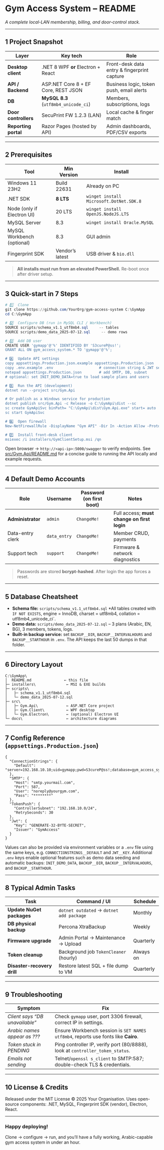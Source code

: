 # Gym Access System – README

*A complete local-LAN membership, billing, and door-control stack.*

---

## 1  Project Snapshot

| Layer                | Key tech                             | Role                                        |
| -------------------- | ------------------------------------ | ------------------------------------------- |
| **Desktop client**   | .NET 8 WPF **or** Electron + React   | Front-desk data entry & fingerprint capture |
| **API / Backend**    | ASP.NET Core 8 + EF Core, REST JSON  | Business logic, token push, email alerts    |
| **DB**               | **MySQL 8.3** (`utf8mb4_unicode_ci`) | Members, subscriptions, logs                |
| **Door controllers** | SecuPrint FW 1.2.3 (LAN)             | Local cache & finger match                  |
| **Reporting portal** | Razor Pages (hosted by API)          | Admin dashboards, PDF/CSV exports           |

---

## 2  Prerequisites

| Tool                       | Min Version     | Install                                 |
| -------------------------- | --------------- | --------------------------------------- |
| Windows 11 23H2            | Build 22631     | Already on PC                           |
| .NET SDK                   | **8 LTS**       | `winget install Microsoft.DotNet.SDK.8` |
| Node (only if Electron UI) | 20 LTS          | `winget install OpenJS.NodeJS.LTS`      |
| MySQL Server               | 8.3             | `winget install Oracle.MySQL`           |
| MySQL Workbench (optional) | 8.3             | GUI admin                               |
| Fingerprint SDK            | Vendor’s latest | USB driver & `bio.dll`                  |

> **All installs must run from an elevated PowerShell.**
> Re-boot once after driver setup.

---

## 3  Quick-start in 7 Steps

```powershell
# 1️⃣  Clone
git clone https://github.com/YourOrg/gym-access-system C:\GymApp
cd C:\GymApp

# 2️⃣  Configure DB (run in MySQL CLI / Workbench)
SOURCE scripts/schema_v1.1_utf8mb4.sql     -- tables
SOURCE scripts/demo_data_2025-07-12.sql     -- demo rows

# 3️⃣  Add DB user
CREATE USER 'gymapp'@'%' IDENTIFIED BY 'S3cureP@ss!';
GRANT ALL ON gym_access_system.* TO 'gymapp'@'%';

# 4️⃣  Update API settings
copy appsettings.Production.json.example appsettings.Production.json
copy .env.example .env                     # connection string & JWT secret
notepad appsettings.Production.json        # add SMTP, DB, subnet
# optional: set INIT_DEMO_DATA=true to load sample plans and users

# 5️⃣  Run the API (development)
dotnet run --project src/Gym.Api

# Or publish as a Windows service for production
dotnet publish src/Gym.Api -c Release -o C:\GymApi\dist --sc
sc create GymApiSvc binPath= "C:\GymApi\dist\Gym.Api.exe" start= auto
sc start GymApiSvc

# 6️⃣  Open firewall
New-NetFirewallRule -DisplayName "Gym API" -Dir In -Action Allow -Protocol TCP -LocalPort 5000

# 7️⃣  Install front-desk client
msiexec /i installers/GymClientSetup.msi /qn
```

Open browser → `http://<api-ip>:5000/swagger` to verify endpoints.
See [src/Gym.Api/README.md](src/Gym.Api/README.md) for a concise guide to running the API locally and example requests.

---

## 4  Default Demo Accounts

| Role              | Username     | Password (on first boot) | Notes                                       |
| ----------------- | ------------ | ------------------------ | ------------------------------------------- |
| **Administrator** | `admin`      | `ChangeMe!`              | Full access; **must change on first login** |
| Data-entry clerk  | `data_entry` | `ChangeMe!`              | Member CRUD, payments                       |
| Support tech      | `support`    | `ChangeMe!`              | Firmware & network diagnostics              |

> Passwords are stored **bcrypt-hashed**. After login the app forces a reset.

---

## 5  Database Cheatsheet

* **Schema file:** `scripts/schema_v1.1_utf8mb4.sql`
  \*All tables created with `IF NOT EXISTS`, engine = InnoDB, charset = utf8mb4, collation = utf8mb4\_unicode\_ci\`.
* **Demo data:** `scripts/demo_data_2025-07-12.sql` – 3 plans (Arabic, EN, BG), 3 members, tokens, logs.
* **Built-in backup service:** set `BACKUP__DIR`, `BACKUP__INTERVALHOURS` and
  `BACKUP__STARTHOUR` in `.env`. The API keeps the last 50 dumps in that folder.

---

## 6  Directory Layout

```
C:\GymApp\
│  README.md               ← this file
├─ installers\              ← MSI & EXE builds
├─ scripts\
│   ├─ schema_v1.1_utf8mb4.sql
│   └─ demo_data_2025-07-12.sql
├─ src\
│   ├─ Gym.Api\             ← ASP.NET Core project
│   ├─ Gym.Client\          ← WPF desktop
│   └─ Gym.Electron\        ← (optional) Electron UI
└─ docs\                    ← architecture diagrams
```

---

## 7  Config Reference (`appsettings.Production.json`)

```jsonc
{
  "ConnectionStrings": {
    "Default": "server=192.168.10.10;uid=gymapp;pwd=S3cureP@ss!;database=gym_access_system;SslMode=none;"
  },
  "SMTP": {
    "Host": "smtp.yourmail.com",
    "Port": 587,
    "User": "noreply@yourgym.com",
    "Pass": "********"
  },
  "TokenPush": {
    "ControllerSubnet": "192.168.10.0/24",
    "RetrySeconds": 30
  },
  "Jwt": {
    "Key": "GENERATE-32-BYTE-SECRET",
    "Issuer": "GymAccess"
  }
}
```

Values can also be provided via environment variables or a `.env` file using the same keys, e.g. `CONNECTIONSTRINGS__DEFAULT` and `JWT__KEY`.
Additional `.env` keys enable optional features such as demo data seeding and
automatic backups: `INIT_DEMO_DATA`, `BACKUP__DIR`, `BACKUP__INTERVALHOURS`, and
`BACKUP__STARTHOUR`.

---

## 8  Typical Admin Tasks

| Task                        | Command / UI                             | Schedule  |
| --------------------------- | ---------------------------------------- | --------- |
| **Update NuGet packages**   | `dotnet outdated` → `dotnet add package` | Monthly   |
| **DB physical backup**      | Percona XtraBackup                       | Weekly    |
| **Firmware upgrade**        | Admin Portal → Maintenance → Upload      | Quarterly |
| **Token cleanup**           | Background job `TokenCleaner` (hourly)   | Always on |
| **Disaster-recovery drill** | Restore latest SQL + file dump to VM     | Quarterly |

---

## 9  Troubleshooting

| Symptom                        | Fix                                                                                |
| ------------------------------ | ---------------------------------------------------------------------------------- |
| *Client says “DB unavailable”* | Check `gymapp` user, port 3306 firewall, correct IP in settings.                   |
| *Arabic names appear as ???*   | Ensure Workbench session is `SET NAMES utf8mb4`, reports use fonts like **Cairo**. |
| *Token stuck in PENDING*       | Ping controller IP, verify port (80/8888), look at `controller_token_status`.      |
| *Emails not sending*           | Telnet/`openssl s_client` to SMTP:587; double-check TLS & credentials.             |

---

## 10  License & Credits

Released under the MIT License © 2025 Your Organisation.
Uses open-source components: .NET, MySQL, Fingerprint SDK (vendor), Electron, React.

---

### Happy deploying!

Clone → configure → run, and you’ll have a fully working, Arabic-capable gym access system in under an hour.
